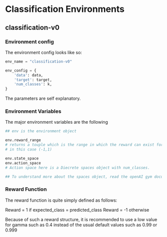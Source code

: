 # Classification Environments

## classification-v0

### Environment config

The environment config looks like so:

```python
env_name = "classification-v0"

env_config = {
    'data': data,
    'target': target,
    'num_classes': k,
}
```

The parameters are self explanatory.

### Environment Variables

The major environment variables are the following

```python
## env is the environment object

env.reward_range
# returns a touple which is the range in which the reward can exist for each step
# in this case (-1,1)

env.state_space
env.action_space
# Action space here is a Diecrete spaces object with num_classes.

## To understand more about the spaces object, read the openAI gym documentation
```

### Reward Function

The reward function is quite simply defined as follows:

Reward = 1 if expected_class = predicted_class
Reward = -1 otherwise

Because of such a reward structure, it is recommended to use a low value for gamma such as 0.4 instead of the usual default values such as 0.99 or 0.999